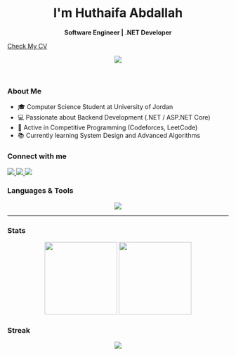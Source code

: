 <h1 align="center">I'm Huthaifa Abdallah</h1>
<p align="center"><b>Software Engineer | .NET Developer</b></p>

<p align="center">
 
  <a href="[https://your-cv-link](https://drive.google.com/drive/home?dmr=1&ec=wgc-drive-globalnav-goto)">Check My CV</a>
</p>

<p align="center">
  <img src="https://komarev.com/ghpvc/?username=Huthaifa-Abdallah&label=Profile%20views&color=0e75b6&style=flat" />
</p>
<br>

### About Me
- 🎓 Computer Science Student at University of Jordan  
- 💻 Passionate about Backend Development (.NET / ASP.NET Core)  
- 🚀 Active in Competitive Programming (Codeforces, LeetCode)  
- 📚 Currently learning System Design and Advanced Algorithms



### Connect with me
<p align="left">
  <a href="https://www.linkedin.com/in/huthifa-tabanjh-a03288321">
    <img src="https://img.shields.io/badge/LinkedIn-0A66C2?style=for-the-badge&logo=linkedin&logoColor=white"/>
  </a>
  <a href="mailto:huthifatabangh777@gmail.com">
    <img src="https://img.shields.io/badge/Gmail-D14836?style=for-the-badge&logo=gmail&logoColor=white"/>
  </a>
  <a href="https://wa.me/962786499840">
    <img src="https://img.shields.io/badge/WhatsApp-25D366?style=for-the-badge&logo=whatsapp&logoColor=white"/>
  </a>
</p>


### Languages & Tools
<p align="center">
  <img src="https://skillicons.dev/icons?i=cpp,cs,dotnet,visualstudio,html,css,bootstrap,git,github,linux,js&perline=8" /><br>

</p>

---



### Stats
<p align="center">
  <img height="165" src="https://github-readme-stats.vercel.app/api?username=Huthaifa-Abdallah&show_icons=true&theme=dark&hide_border=true" />
  <img height="165" src="https://github-readme-stats.vercel.app/api/top-langs/?username=Huthaifa-Abdallah&layout=compact&theme=dark&hide_border=true" />
</p>

### Streak
<p align="center">
  <img src="https://streak-stats.demolab.com?user=Huthaifa-Abdallah&theme=dark&hide_border=true" />
</p>
